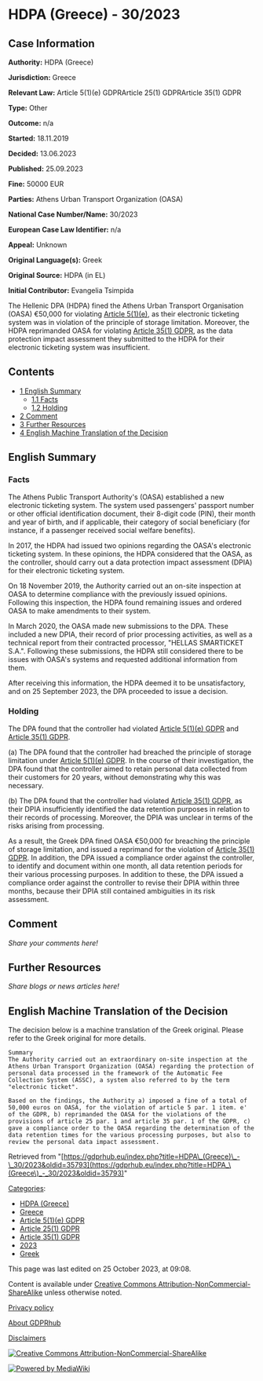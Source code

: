 # HDPA (Greece) - 30/2023

## Case Information

**Authority:** HDPA (Greece)

**Jurisdiction:** Greece

**Relevant Law:** Article 5(1)(e) GDPRArticle 25(1) GDPRArticle 35(1) GDPR

**Type:** Other

**Outcome:** n/a

**Started:** 18.11.2019

**Decided:** 13.06.2023

**Published:** 25.09.2023

**Fine:** 50000 EUR

**Parties:** Athens Urban Transport Organization (OASA)

**National Case Number/Name:** 30/2023

**European Case Law Identifier:** n/a

**Appeal:** Unknown

**Original Language(s):** Greek

**Original Source:** HDPA (in EL)

**Initial Contributor:** Evangelia Tsimpida

The Hellenic DPA (HDPA) fined the Athens Urban Transport Organisation (OASA) €50,000 for violating [Article 5(1)(e)](/index.php?title=Article_5_GDPR "Article 5 GDPR"), as their electronic ticketing system was in violation of the principle of storage limitation. Moreover, the HDPA reprimanded OASA for violating [Article 35(1) GDPR](/index.php?title=Article_35_GDPR "Article 35 GDPR"), as the data protection impact assessment they submitted to the HDPA for their electronic ticketing system was insufficient.

## Contents

*   [1 English Summary](#English_Summary)
    *   [1.1 Facts](#Facts)
    *   [1.2 Holding](#Holding)
*   [2 Comment](#Comment)
*   [3 Further Resources](#Further_Resources)
*   [4 English Machine Translation of the Decision](#English_Machine_Translation_of_the_Decision)

## English Summary

### Facts

The Athens Public Transport Authority's (OASA) established a new electronic ticketing system. The system used passengers' passport number or other official identification document, their 8-digit code (PIN), their month and year of birth, and if applicable, their category of social beneficiary (for instance, if a passenger received social welfare benefits).

In 2017, the HDPA had issued two opinions regarding the OASA's electronic ticketing system. In these opinions, the HDPA considered that the OASA, as the controller, should carry out a data protection impact assessment (DPIA) for their electronic ticketing system.

On 18 November 2019, the Authority carried out an on-site inspection at OASA to determine compliance with the previously issued opinions. Following this inspection, the HDPA found remaining issues and ordered OASA to make amendments to their system.

In March 2020, the OASA made new submissions to the DPA. These included a new DPIA, their record of prior processing activities, as well as a technical report from their contracted processor, "HELLAS SMARTICKET S.A.". Following these submissions, the HDPA still considered there to be issues with OASA's systems and requested additional information from them.

After receiving this information, the HDPA deemed it to be unsatisfactory, and on 25 September 2023, the DPA proceeded to issue a decision.

### Holding

The DPA found that the controller had violated [Article 5(1)(e) GDPR](/index.php?title=Article_5_GDPR "Article 5 GDPR") and [Article 35(1) GDPR](/index.php?title=Article_35_GDPR "Article 35 GDPR").

(a) The DPA found that the controller had breached the principle of storage limitation under [Article 5(1)(e) GDPR](/index.php?title=Article_5_GDPR#1e "Article 5 GDPR"). In the course of their investigation, the DPA found that the controller aimed to retain personal data collected from their customers for 20 years, without demonstrating why this was necessary.

(b) The DPA found that the controller had violated [Article 35(1) GDPR](/index.php?title=Article_35_GDPR#1 "Article 35 GDPR"), as their DPIA insufficiently identified the data retention purposes in relation to their records of processing. Moreover, the DPIA was unclear in terms of the risks arising from processing.

As a result, the Greek DPA fined OASA €50,000 for breaching the principle of storage limitation, and issued a reprimand for the violation of [Article 35(1) GDPR](/index.php?title=Article_35_GDPR#1 "Article 35 GDPR"). In addition, the DPA issued a compliance order against the controller, to identify and document within one month, all data retention periods for their various processing purposes. In addition to these, the DPA issued a compliance order against the controller to revise their DPIA within three months, because their DPIA still contained ambiguities in its risk assessment.

## Comment

_Share your comments here!_

## Further Resources

_Share blogs or news articles here!_

## English Machine Translation of the Decision

The decision below is a machine translation of the Greek original. Please refer to the Greek original for more details.

```
Summary
The Authority carried out an extraordinary on-site inspection at the Athens Urban Transport Organization (OASA) regarding the protection of personal data processed in the framework of the Automatic Fee Collection System (ASSC), a system also referred to by the term "electronic ticket".

Based on the findings, the Authority a) imposed a fine of a total of 50,000 euros on OASA, for the violation of article 5 par. 1 item. e' of the GDPR, b) reprimanded the OASA for the violations of the provisions of article 25 par. 1 and article 35 par. 1 of the GDPR, c) gave a compliance order to the OASA regarding the determination of the data retention times for the various processing purposes, but also to review the personal data impact assessment.

```

Retrieved from "[https://gdprhub.eu/index.php?title=HDPA\_(Greece)\_-\_30/2023&oldid=35793](https://gdprhub.eu/index.php?title=HDPA_\(Greece\)_-_30/2023&oldid=35793)"

[Categories](/index.php?title=Special:Categories "Special:Categories"):

*   [HDPA (Greece)](/index.php?title=Category:HDPA_\(Greece\) "Category:HDPA (Greece)")
*   [Greece](/index.php?title=Category:Greece "Category:Greece")
*   [Article 5(1)(e) GDPR](/index.php?title=Category:Article_5\(1\)\(e\)_GDPR "Category:Article 5(1)(e) GDPR")
*   [Article 25(1) GDPR](/index.php?title=Category:Article_25\(1\)_GDPR "Category:Article 25(1) GDPR")
*   [Article 35(1) GDPR](/index.php?title=Category:Article_35\(1\)_GDPR "Category:Article 35(1) GDPR")
*   [2023](/index.php?title=Category:2023 "Category:2023")
*   [Greek](/index.php?title=Category:Greek "Category:Greek")

This page was last edited on 25 October 2023, at 09:08.

Content is available under [Creative Commons Attribution-NonCommercial-ShareAlike](https://creativecommons.org/licenses/by-nc-sa/4.0/) unless otherwise noted.

[Privacy policy](/index.php?title=GDPRhub:Privacy_policy)

[About GDPRhub](/index.php?title=GDPRhub:About)

[Disclaimers](/index.php?title=GDPRhub:General_disclaimer)

[![Creative Commons Attribution-NonCommercial-ShareAlike](/resources/assets/licenses/cc-by-nc-sa.png)](https://creativecommons.org/licenses/by-nc-sa/4.0/)

[![Powered by MediaWiki](/resources/assets/poweredby_mediawiki_88x31.png)](https://www.mediawiki.org/)